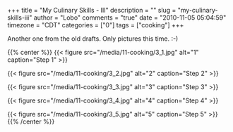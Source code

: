 +++
title = "My Culinary Skills - III"
description = ""
slug = "my-culinary-skills-iii"
author = "Lobo"
comments = "true"
date = "2010-11-05 05:04:59"
timezone = "CDT"
categories = ["0"]
tags = ["cooking"]
+++

Another one from the old drafts. Only pictures this time. :-)

{{% center %}}
{{< figure src="/media/11-cooking/3_1.jpg" alt="1" caption="Step 1" >}}

{{< figure src="/media/11-cooking/3_2.jpg" alt="2" caption="Step 2" >}}

{{< figure src="/media/11-cooking/3_3.jpg" alt="3" caption="Step 3" >}}

{{< figure src="/media/11-cooking/3_4.jpg" alt="4" caption="Step 4" >}}

{{< figure src="/media/11-cooking/3_5.jpg" alt="5" caption="Step 5" >}}
{{% /center %}}
